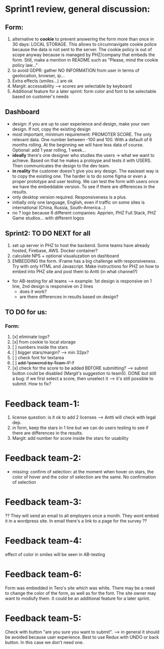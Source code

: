 # Sprint1 review, general discussion:

## Form:
1. alternative to **cookie** to prevent answering the form more than once in 30 days: LOCAL STORAGE. This allows to circumnavigate cookie police because the data is not sent to the server. The cookie policy is out of scope anyway because is managed by PHZ/company that embeds the form. Still, make a mention in README such as "Please, mind the cookie policy law..."
2. to avoid GDPR: gather NO INFORMATION from user in terms of geolocation, browser, ip...
3. Extra effects (smiles...) are ok
4. Margit: accessability --> scores are selectable by keyboard
5. Additional feature for a later sprint: form color and font to be selectable based on customer's needs

## Dashboard
- design: if you are up to user experience and design, make your own design. If not, copy the existing design
- most important, minimum requirement: PROMOTER SCORE. The only relevant data. One number between -100 and 100. With a default of 6 months rolling. At the beginning we will have less data of course. Optional: add 1 year rolling, 1 week...
- **ideally** there's one designer who studies the users -> what we want to achieve. Based on that he makes a protoype and tests it with USERS. Then communicates the design to the dev team.
- **in reality** the customer doesn't give you any design. The easieast way is to copy the existing one. The harder is to do some figma or even a proper prototype and user testing. We can test the form with users once we have the embeddable version. To see if there are differences in the results.
- only desktop version required. Responsiveness is a plus.
- initially only one language, English, even if traffic on some sites is international (China, Russia, South-America...)
- no ? logo because 6 different companies: Apprien, PHZ Full Stack, PHZ Game studios... with different logos


## Sprint2: TO DO NEXT for all
1. set up server in PHZ to host the backend. Some teams have already hosted, Firebase, AWS. Docker container?
2. calculate NPS + optional visualuzation on dashboard
3. EMBEDDING the form. iFrame has a big challenge with responsiveness. Try with only HTML and Javascript.
Make instructions for PHZ on how to embed into PHZ site and post them to Antti (in what channel?)
- for AB-testing for all teams --> example: 1st design is responsive on 1 line, 2nd design is responsive on 2 lines
  -  does it work?
  -  are there differences in results based on design? 

## TO DO for us:
### Form:
1. [x] eliminate logo?
2. [x] from cookie to local storage 
3. [ ] numbers inside the stars
4. [ ] bigger stars/margin?  --> min 32px?
5. [ ] check font for textarea
6. [ ] ~~add "powered by Team-1" ?~~
7. [x] check for the score to be added BEFORE submitting? --> submit button could be disabled (Margit's suggestion to team5).
  DONE but still a bug: if we first select a score, then unselect it --> it's still possible to submit. How to fix?


# Feedback team-1:
1. license question: is it ok to add 2 licenses --> Antti will check with legal dep.
2. in form, keep the stars in 1 line but we can do users testing to see if there are differences in the results.
3. Margit: add number for score inside the stars for usability

# Feedback team-2:
- missing: confirm of selection: at the moment when hover on stars, the color of hover and the color of selection are the same. No confirmation of selection


# Feedback team-3:

?? They will send an email to all employers once a month. They wont embed it in a wordpress site. In email there's a link to a page for the survey ??

# Feedback team-4:

effect of color in smiles will be seen in AB-testing

# Feedback team-6:

Form was embedded in Tero's site which was white. There may be a need to change the color of the form, as well as for the font. The site owner may want to modiufy them. It could be an additional feature for a later sprint.

# Feedback team-5:

Check with button "are you sure you want to submit". --> in general it should be avoided because user experience. Best to use Redux with UNDO or back button. In this case we don't need one.
